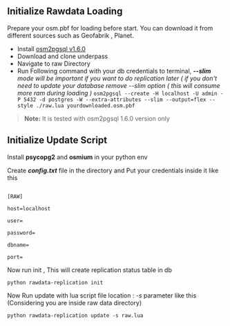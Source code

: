 ## Initialize Rawdata Loading

Prepare your osm.pbf for loading before start. You can download it from different sources such as Geofabrik , Planet.
- Install [osm2pgsql v1.6.0](https://github.com/openstreetmap/osm2pgsql/releases/tag/1.6.0)
- Download and clone underpass
- Navigate to raw Directory 
- Run Following command  with your db credentials to terminal, ***--slim** mode will be important if you want to do replication later ( if you don't need to update your database remove --slim option ( this will consume more ram during loading )* 
```osm2pgsql --create -H localhost -U admin -P 5432 -d postgres -W --extra-attributes --slim --output=flex --style ./raw.lua yourdownloaded.osm.pbf ```
> **Note:** It is tested with osm2pgsql 1.6.0 version only

##  Initialize Update Script

Install **psycopg2** and **osmium** in your python env
  

Create ***config.txt*** file in the directory and Put your credentials inside it like this

```

[RAW]

host=localhost

user=

password=

dbname=

port=

```

Now run init , This will create replication status table in db

  

```python rawdata-replication init ```

  

Now Run update with lua script file location : *-s* parameter like this (Considering you are inside raw data directory)

  

```python rawdata-replication update -s raw.lua```

